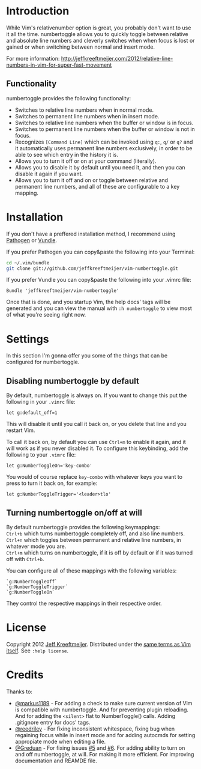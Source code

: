 # Introduction

While Vim's relativenumber option is great, you probably don't want to use
it all the time. numbertoggle allows you to quickly toggle between relative
and absolute line numbers and cleverly switches when when focus is lost or
gained or when switching between normal and insert mode.

For more information:
http://jeffkreeftmeijer.com/2012/relative-line-numbers-in-vim-for-super-fast-movement

## Functionality

numbertoggle provides the following functionality:

* Switches to relative line numbers when in normal mode.
* Switches to permanent line numbers when in insert mode.
* Switches to relative line numbers when the buffer or window is in focus.
* Switches to permanent line numbers when the buffer or window is not in focus.
* Recognizes `[Command Line]` which can be invoked using `q:`, `q/` or `q?` and it automatically uses permanent line numbers exclusively, in order to be able to see which entry in the history it is.
* Allows you to turn it off or on at your command (literally).
* Allows you to disable it by default until you need it, and then you can disable it again if you want.
* Allows you to turn it off and on or toggle between relative and permanent line numbers, and all of these are configurable to a key mapping.

# Installation

If you don't have a preffered installation method, I recommend using [Pathogen][1] or [Vundle][2].

If you prefer Pathogen you can copy&paste the following into your Terminal:

```sh
cd ~/.vim/bundle
git clone git://github.com/jeffkreeftmeijer/vim-numbertoggle.git
```

If you prefer Vundle you can copy&paste the following into your .vimrc file:

```viml
Bundle 'jeffkreeftmeijer/vim-numbertoggle'
```

Once that is done, and you startup Vim, the help docs' tags will be generated and you can view the manual with `:h numbertoggle` to view most of what you're seeing right now.

# Settings

In this section I'm gonna offer you some of the things that can be configured
for numbertoggle.

## Disabling numbertoggle by default

By default, numbertoggle is always on. If you want to change this put the following in your `.vimrc` file:
```viml
let g:default_off=1
```

This will disable it until you call it back on, or you delete that line and you restart Vim.

To call it back on, by default you can use `Ctrl+m` to enable it again, and it will work as if you never disabled it. To configure this keybinding, add the following to your `.vimrc` file:
```viml
let g:NumberToggleOn='key-combo'
```

You would of course replace `key-combo` with whatever keys you want to press to turn it back on, for example:
```viml
let g:NumberToggleTrigger='<leader>tlo'
```

## Turning numbertoggle on/off at will

By default numbertoggle provides the following keymappings:<br />
`Ctrl+b` which turns numbertoggle completely off, and also line numbers.<br />
`Ctrl+n` which toggles between permanent and relative line numbers, in whatever mode you are.<br />
`Ctrl+m` which turns on numbertoggle, if it is off by default or if it was turned off with `Ctrl+b`.

You can configure all of these mappings with the following variables:
```viml
`g:NumberToggleOff`
`g:NumberToggleTrigger`
`g:NumberToggleOn`
```

They control the respective mappings in their respective order.

# License

Copyright 2012 [Jeff Kreeftmeijer](http://jeffkreeftmeijer.com/). Distributed under the [same terms as Vim itself][3]. See `:help license`.

# Credits

Thanks to:

* [@markus1189][@1] - For adding a check to make sure current version of Vim is compatible with numbertoggle. And for preventing plugin reloading. And for adding the `<silent>` flat to NumberToggle() calls. Adding .gitignore entry for docs' tags.
* [@reedriley][@2] - For fixing inconsistent whitespace, fixing bug when regaining focus while in insert mode and for adding autocmds for setting appropiate mode when editing a file.
* [@Greduan][@3] - For fixing issues [#5][issue5] and [#6][issue6]. For adding ability to turn on and off numbertoggle, at will. For making it more efficient. For improving documentation and REAMDE file.

[1]: http://www.vim.org/scripts/script.php?script_id=2332
[2]: https://github.com/gmarik/vundle
[3]: http://vimdoc.sourceforge.net/htmldoc/uganda.html#license

[@1]: https://github.com/markus1189
[@2]: https://github.com/reedriley
[@3]: https://github.com/Greduan

[issue5]: https://github.com/jeffkreeftmeijer/vim-numbertoggle/issues/5
[issue6]: https://github.com/jeffkreeftmeijer/vim-numbertoggle/issues/6
